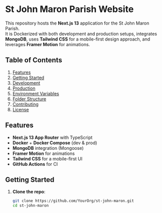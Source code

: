 # St John Maron Parish Website

This repository hosts the **Next.js 13** application for the St John Maron Parish.  
It is Dockerized with both development and production setups, integrates **MongoDB**, uses **Tailwind CSS** for a mobile-first design approach, and leverages **Framer Motion** for animations.

## Table of Contents

1. [Features](#features)
2. [Getting Started](#getting-started)
3. [Development](#development)
4. [Production](#production)
5. [Environment Variables](#environment-variables)
6. [Folder Structure](#folder-structure)
7. [Contributing](#contributing)
8. [License](#license)

## Features

- **Next.js 13 App Router** with TypeScript
- **Docker** + **Docker Compose** (dev & prod)
- **MongoDB** integration (Mongoose)
- **Framer Motion** for animations
- **Tailwind CSS** for a mobile-first UI
- **GitHub Actions** for CI

## Getting Started

1. **Clone the repo**:
   ```bash
   git clone https://github.com/YourOrg/st-john-maron.git
   cd st-john-maron
   ```
